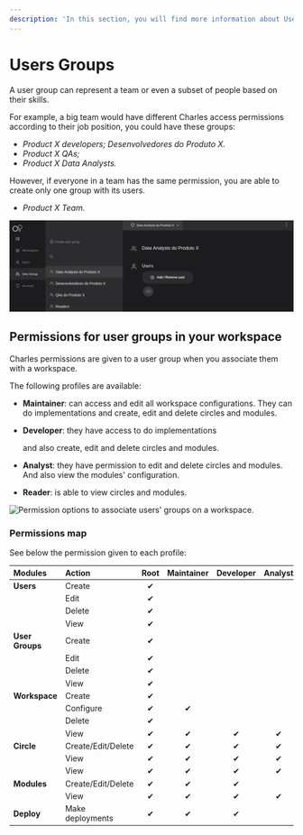 ```yaml
---
description: 'In this section, you will find more information about Users Groups on Charles.'
---
```


# Users Groups

A user group can represent a team or even a subset of people based on their skills.

For example, a big team would have different Charles access permissions according to their job position, you could have these groups:

* _Product X developers; Desenvolvedores do Produto X._
* _Product X QAs;_
* _Product X Data Analysts._

However, if everyone in a team has the same permission, you are able to create only one group with its users.

* _Product X Team._

![Preview of User Group &quot;Data Analysts do Produto X&quot;](../.gitbook/assets/image%20%283%29%20%282%29.png)

## Permissions for user groups in your workspace

Charles permissions are given to a user group when you associate them with a workspace.

The following profiles are available:

* **Maintainer**: can access and edit all workspace configurations. They can do implementations and create, edit and delete circles and modules. 
* **Developer**: they have access to do implementations

  and also create, edit and delete circles and modules.

* **Analyst**: they have permission to edit and delete circles and modules. And also view the modules' configuration.
* **Reader**: is able to view circles and modules.

![Permission options to associate users&apos; groups on a workspace.](../.gitbook/assets/chrome-capture-3-%20%282%29.gif)

### Permissions map

See below the permission given to each profile:

| Modules | Action | Root | Maintainer | Developer | Analyst  | Reader |
| :--- | :--- | :---: | :---: | :---: | :---: | :---: |
| **Users** | Create | ✔  |   |   |   |   |
|   | Edit | ✔  |   |   |   |   |
|   | Delete | ✔  |   |   |   |   |
|   | View | ✔  |   |   |   |   |
| **User Groups** | Create | ✔  |   |   |   |   |
|   | Edit | ✔  |   |   |   |   |
|   | Delete | ✔  |   |   |   |   |
|   | View | ✔  |   |   |   |   |
| **Workspace** | Create | ✔  |   |   |   |   |
|   | Configure | ✔ | ✔ |   |   |   |
|   | Delete | ✔  |   |   |   |   |
|   | View | ✔  | ✔  | ✔  | ✔  | ✔  |
| **Circle** | Create/Edit/Delete | ✔  | ✔  | ✔  | ✔  |   |
|   | View | ✔  | ✔  | ✔  | ✔  | ✔  |
|   | View | ✔  | ✔  | ✔  | ✔  | ✔  |
| **Modules**  | Create/Edit/Delete | ✔  | ✔  | ✔  |   |   |
|   | View | ✔  | ✔  | ✔  | ✔  | ✔  |
| **Deploy**  | Make deployments | ✔  | ✔  | ✔  |   |   |


